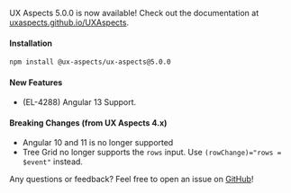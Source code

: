 UX Aspects 5.0.0 is now available! Check out the documentation at [uxaspects.github.io/UXAspects](https://uxaspects.github.io/UXAspects).

#### Installation
```bash
npm install @ux-aspects/ux-aspects@5.0.0
```

#### New Features
* (EL-4288) Angular 13 Support.

#### Breaking Changes (from UX Aspects 4.x)
* Angular 10 and 11 is no longer supported
* Tree Grid no longer supports the `rows` input. Use `(rowChange)="rows = $event"` instead.

Any questions or feedback? Feel free to open an issue on [GitHub](https://github.com/UXAspects/UXAspects/issues)!